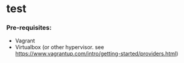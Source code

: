 # test

### Pre-requisites:
- Vagrant
- Virtualbox (or other hypervisor. see https://www.vagrantup.com/intro/getting-started/providers.html)
